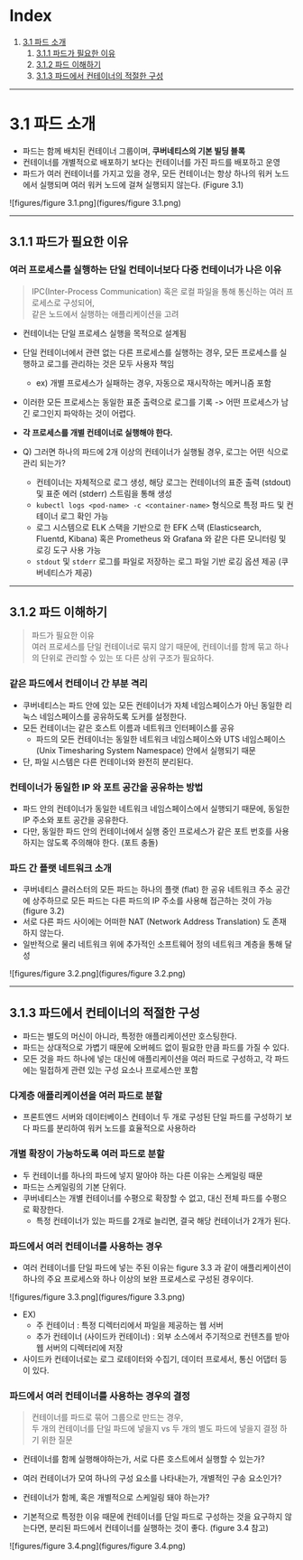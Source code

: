 # Index
1. [3.1 파드 소개](#31-파드-소개)  
   1. [3.1.1 파드가 필요한 이유](#311-파드가-필요한-이유)
   2. [3.1.2 파드 이해하기](#312-파드-이해하기)
   3. [3.1.3 파드에서 컨테이너의 적절한 구성](#313-파드에서-컨테이너의-적절한-구성)

---

# 3.1 파드 소개

* 파드는 함께 배치된 컨테이너 그룹이며, **쿠버네티스의 기본 빌딩 블록**
* 컨테이너를 개별적으로 배포하기 보다는 컨테이너를 가진 파드를 배포하고 운영
* 파드가 여러 컨테이너를 가지고 있을 경우, 모든 컨테이너는 항상 하나의 워커 노드에서 실행되며 여러 워커 노드에 걸쳐 실행되지 않는다. (Figure 3.1)

![figures/figure 3.1.png](figures/figure 3.1.png)

---

## 3.1.1 파드가 필요한 이유
### 여러 프로세스를 실행하는 단일 컨테이너보다 다중 컨테이너가 나은 이유
> IPC(Inter-Process Communication) 혹은 로컬 파일을 통해 통신하는 여러 프로세스로 구성되어,  
> 같은 노드에서 실행하는 애플리케이션을 고려

* 컨테이너는 단일 프로세스 실행을 목적으로 설계됨
* 단일 컨테이너에서 관련 없는 다른 프로세스를 실행하는 경우, 모든 프로세스를 실행하고 로그를 관리하는 것은 모두 사용자 책임
  * ex) 개별 프로세스가 실패하는 경우, 자동으로 재시작하는 메커니즘 포함
* 이러한 모든 프로세스는 동일한 표준 출력으로 로그를 기록 -> 어떤 프로세스가 남긴 로그인지 파악하는 것이 어렵다.
* **각 프로세스를 개별 컨테이너로 실행해야 한다.**


* Q) 그러면 하나의 파드에 2개 이상의 컨테이너가 실행될 경우, 로그는 어떤 식으로 관리 되는가?
  * 컨테이너는 자체적으로 로그 생성, 해당 로그는 컨테이너의 표준 출력 (stdout) 및 표준 에러 (stderr) 스트림을 통해 생성
  * `kubectl logs <pod-name> -c <container-name>` 형식으로 특정 파드 및 컨테이너 로그 확인 가능
  * 로그 시스템으로 ELK 스택을 기반으로 한 EFK 스택 (Elasticsearch, Fluentd, Kibana) 혹은 Prometheus 와 Grafana 와 같은 다른 모니터링 및 로깅 도구 사용 가능
  * `stdout` 및 `stderr` 로그를 파일로 저장하는 로그 파일 기반 로깅 옵션 제공 (쿠버네티스가 제공)

---

## 3.1.2 파드 이해하기
> 파드가 필요한 이유  
> 여러 프로세스를 단일 컨테이너로 묶지 않기 때문에, 컨테이너를 함께 묶고 하나의 단위로 관리할 수 있는 또 다른 상위 구조가 필요하다.  

### 같은 파드에서 컨테이너 간 부분 격리
* 쿠버네티스는 파드 안에 있는 모든 컨테이너가 자체 네임스페이스가 아닌 동일한 리눅스 네임스페이스를 공유하도록 도커를 설정한다.
* 모든 컨테이너는 같은 호스트 이름과 네트워크 인터페이스를 공유
  * 파드의 모든 컨테이너는 동일한 네트워크 네임스페이스와 UTS 네임스페이스 (Unix Timesharing System Namespace) 안에서 실행되기 때문
* 단, 파일 시스템은 다른 컨테이너와 완전히 분리된다.

### 컨테이너가 동일한 IP 와 포트 공간을 공유하는 방법
* 파드 안의 컨테이너가 동일한 네트워크 네임스페이스에서 실행되기 때문에, 동일한 IP 주소와 포트 공간을 공유한다.
* 다만, 동일한 파드 안의 컨테이너에서 실행 중인 프로세스가 같은 포트 번호를 사용하지는 않도록 주의해야 한다. (포트 충돌)

### 파드 간 플랫 네트워크 소개
* 쿠버네티스 클러스터의 모든 파드는 하나의 플랫 (flat) 한 공유 네트워크 주소 공간에 상주하므로 모든 파드는 다른 파드의 IP 주소를 사용해 접근하는 것이 가능 (figure 3.2)
* 서로 다른 파드 사이에는 어떠한 NAT (Network Address Translation) 도 존재하지 않는다.
* 일반적으로 물리 네트워크 위에 추가적인 소프트웨어 정의 네트워크 계층을 통해 달성

![figures/figure 3.2.png](figures/figure 3.2.png)

---

## 3.1.3 파드에서 컨테이너의 적절한 구성
* 파드는 별도의 머신이 아니라, 특정한 애플리케이션만 호스팅한다.
* 파드는 상대적으로 가볍기 때문에 오버헤드 없이 필요한 만큼 파드를 가질 수 있다.
* 모든 것을 파드 하나에 넣는 대신에 애플리케이션을 여러 파드로 구성하고, 각 파드에는 밀접하게 관련 있는 구성 요소나 프로세스만 포함

### 다계층 애플리케이션을 여러 파드로 분할
* 프론트엔드 서버와 데이터베이스 컨테이너 두 개로 구성된 단일 파드를 구성하기 보다 파드를 분리하여 워커 노드를 효율적으로 사용하라

### 개별 확장이 가능하도록 여러 파드로 분할
* 두 컨테이너를 하나의 파드에 넣지 말아야 하는 다른 이유는 스케일링 때문
* 파드는 스케일링의 기본 단위다.
* 쿠버네티스는 개별 컨테이너를 수평으로 확장할 수 없고, 대신 전체 파드를 수평으로 확장한다.
  * 특정 컨테이너가 있는 파드를 2개로 늘리면, 결국 해당 컨테이너가 2개가 된다.

### 파드에서 여러 컨테이너를 사용하는 경우
* 여러 컨테이너를 단일 파드에 넣는 주된 이유는 figure 3.3 과 같이 애플리케이션이 하나의 주요 프로세스와 하나 이상의 보완 프로세스로 구성된 경우이다.

![figures/figure 3.3.png](figures/figure 3.3.png)

* EX)
  * 주 컨테이너 : 특정 디렉터리에서 파일을 제공하는 웹 서버
  * 추가 컨테이너 (사이드카 컨테이너) : 외부 소스에서 주기적으로 컨텐츠를 받아 웹 서버의 디렉터리에 저장
* 사이드카 컨테이너로는 로그 로테이터와 수집기, 데이터 프로세서, 통신 어댑터 등이 있다.

### 파드에서 여러 컨테이너를 사용하는 경우의 결정
> 컨테이너를 파드로 묶어 그룹으로 만드는 경우,  
> 두 개의 컨테이너를 단일 파드에 넣을지 vs 두 개의 별도 파드에 넣을지 결정 하기 위한 질문

* 컨테이너를 함께 실행해야하는가, 서로 다른 호스트에서 실행할 수 있는가?
* 여러 컨테이너가 모여 하나의 구성 요소를 나타내는가, 개별적인 구송 요소인가?
* 컨테이너가 함께, 혹은 개별적으로 스케일링 돼야 하는가?


* 기본적으로 특정한 이유 때문에 컨테이너를 단일 파드로 구성하는 것을 요구하지 않는다면, 분리된 파드에서 컨테이너를 실행하는 것이 좋다. (figure 3.4 참고)

![figures/figure 3.4.png](figures/figure 3.4.png)